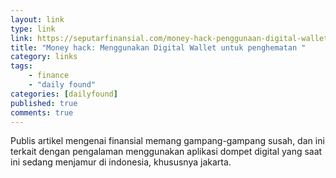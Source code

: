```yaml
---
layout: link
type: link
link: https://seputarfinansial.com/money-hack-penggunaan-digital-wallet-untuk-penghematan/
title: "Money hack: Menggunakan Digital Wallet untuk penghematan "
category: links
tags: 
    - finance
    - "daily found"
categories: [dailyfound]
published: true
comments: true
---
```


Publis artikel mengenai finansial memang gampang-gampang susah, dan ini terkait dengan pengalaman menggunakan aplikasi dompet digital yang saat ini sedang menjamur di indonesia, khususnya jakarta.